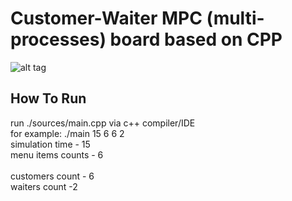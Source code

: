 # Customer-Waiter MPC (multi-processes) board based on CPP

![alt tag](https://github.com/orel1212/MyWorks/blob/main/CPP/CustomerWaiterTA/%E2%80%8F%E2%80%8Fs1.PNG)

## How To Run
run ./sources/main.cpp via c++ compiler/IDE <br>
for example: ./main 15 6 6 2 <br>
simulation time - 15 <br>
menu items counts - 6 <br> <br>
customers count - 6 <br>
waiters count -2  <br>
